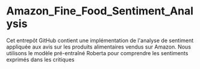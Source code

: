 # Amazon_Fine_Food_Sentiment_Analysis
Cet entrepôt GitHub contient une implémentation de l'analyse de sentiment appliquée aux avis sur les produits alimentaires vendus sur Amazon. Nous utilisons le modèle pré-entraîné Roberta pour comprendre les sentiments exprimés dans les critiques
